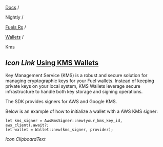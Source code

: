 [Docs](https://docs.fuel.network/) /

Nightly  /

[Fuels Rs](https://docs.fuel.network/docs/nightly/fuels-rs/) /

[Wallets](https://docs.fuel.network/docs/nightly/fuels-rs/wallets/) /

Kms

## _Icon Link_ [Using KMS Wallets](https://docs.fuel.network/docs/nightly/fuels-rs/wallets/kms/\#using-kms-wallets)

Key Management Service (KMS) is a robust and secure solution for managing cryptographic keys for your Fuel wallets. Instead of keeping private keys on your local system, KMS Wallets leverage secure infrastructure to handle both key storage and signing operations.

The SDK provides signers for AWS and Google KMS.

Below is an example of how to initialize a wallet with a AWS KMS signer:

```fuel_Box fuel_Box-idXKMmm-css
let kms_signer = AwsKmsSigner::new(your_kms_key_id, aws_client).await?;
let wallet = Wallet::new(kms_signer, provider);
```

_Icon ClipboardText_